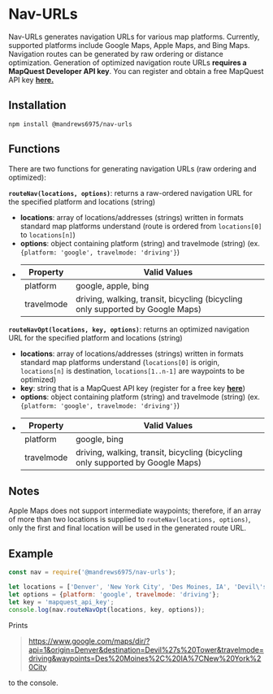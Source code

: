 # Nav-URLs
Nav-URLs generates navigation URLs for various map platforms. Currently, supported platforms include Google Maps, Apple Maps, and Bing Maps. Navigation routes can be generated by raw ordering or distance optimization. Generation of optimized navigation route URLs **requires a MapQuest Developer API key**. You can register and obtain a free MapQuest API key **[here.](https://developer.mapquest.com/)**

## Installation
`npm install @mandrews6975/nav-urls`

## Functions
There are two functions for generating navigation URLs (raw ordering and optimized):

**`routeNav(locations, options)`**: returns a raw-ordered navigation URL for the specified platform and locations (string)
* **locations**: array of locations/addresses (strings) written in formats standard map platforms understand (route is ordered from `locations[0]` to `locations[n]`)
* **options**: object containing platform (string) and travelmode (string) (ex. `{platform: 'google', travelmode: 'driving'}`)
* Property | Valid Values
  ---------|----------------
  platform | google, apple, bing
  travelmode | driving, walking, transit, bicycling (bicycling only supported by Google Maps)

**`routeNavOpt(locations, key, options)`**: returns an optimized navigation URL for the specified platform and locations (string)
* **locations**: array of locations/addresses (strings) written in formats standard map platforms understand (`locations[0]` is origin, `locations[n]` is destination, `locations[1..n-1]` are waypoints to be optimized)
* **key**: string that is a MapQuest API key (register for a free key **[here](https://developer.mapquest.com/)**)
* **options**: object containing platform (string) and travelmode (string) (ex. `{platform: 'google', travelmode: 'driving'}`)
* Property | Valid Values
  ---------|----------------
  platform | google, bing
  travelmode | driving, walking, transit, bicycling (bicycling only supported by Google Maps)

## Notes
Apple Maps does not support intermediate waypoints; therefore, if an array of more than two locations is supplied to `routeNav(locations, options)`, only the first and final location will be used in the generated route URL.

## Example
```javascript
const nav = require('@mandrews6975/nav-urls');

let locations = ['Denver', 'New York City', 'Des Moines, IA', 'Devil\'s Tower'];
let options = {platform: 'google', travelmode: 'driving'};
let key = 'mapquest_api_key';
console.log(nav.routeNavOpt(locations, key, options));
```
Prints
> https://www.google.com/maps/dir/?api=1&origin=Denver&destination=Devil%27s%20Tower&travelmode=driving&waypoints=Des%20Moines%2C%20IA%7CNew%20York%20City

to the console.
